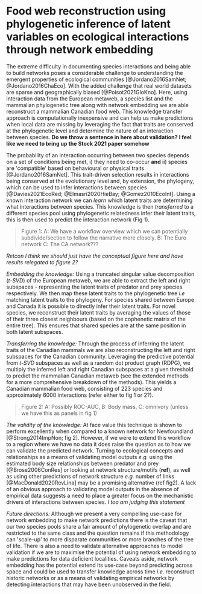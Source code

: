 # Food web reconstruction using phylogenetic inference of latent variables on ecological interactions through network embedding

The extreme difficulty in documenting species interactions 
and being able to build networks poses a considerable 
challenge to understanding the emergent properties of ecological communities
[@Jordano2016SamNet; @Jordano2016ChaEco].
With the added challenge that real world datasets are sparse 
and geographically biased [@Poisot2021GloKno]. Here, using 
interaction data from the European metaweb, a species list 
and the mammalian phylogenetic tree along with network embedding 
we are able reconstruct a mammalian Canadian food web. This 
knowledge transfer approach is computationally inexpensive 
and can help us make predictions when local data are missing 
by leveraging the fact that traits are conserved at the 
phylogenetic level and determine the nature of an interaction 
between species.
**Do we throw a sentence in here about validation?**
**I feel like we need to bring up the Stock 2021 paper somehow**

The probability of an interaction occurring between two species depends 
on a set of conditions being met, i) they need to co-occur
**and** ii) species are 'compatible' based on behavioural 
or physical traits [@Jordano2016SamNet]. This trait-driven selection 
results in interactions being conserved at the evolutionary level and, 
by extension, the phylogeny, which can be used to infer interactions 
between species [@Davies2021EcoRed; @Elmasri2020HieBay; @Gomez2010EcoInt]. 
Using a known interaction network we can *learn* which latent traits are determining 
what interactions between species. This knowledge is then *transferred* 
to a different species pool using phylogenetic relatedness 
infer their latent traits, this is then used to predict the 
interaction network (Fig 1).

> Figure 1: A: We have a workflow overview which we can potentially 
> subdivide/section to follow the narrative more closely. B: The Euro 
> network C: The CA network???

*Retcon I think we should just have the conceptual figure here and have results relegated to figure 2?*

*Embedding the knowledge:*
Using a truncated singular value decomposition (*t-SVD*) of the European 
metaweb, we are able to extract the left and right
subspaces - representing the latent traits of predator and prey species respectively. 
We then map these latent traits to the phylogenetic 
tree *i.e* matching latent traits to the phylogeny. For species shared between 
Europe and Canada it is possible to directly infer their latent traits.
For novel species, we reconstruct their latent traits by averaging the 
values of those of their three closest neighbours (based on the cophenetic 
matrix of the entire tree). This ensures that shared species are at the 
same position in both latent subspaces.

*Transferring the knowledge:*
Through the process of inferring the latent traits of the Canadian mammals 
we are also reconstructing the left and right subspaces for the 
Canadian community. Leveraging the predictive potential from *t-SVD* 
subspaces as well as a random dot product graph (RDPG), we multiply the 
inferred left and right Canadian subspaces at a given threshold to predict 
the mammalian Canadian metaweb (see the extended methods for a more 
comprehensive breakdown of the methods). This yields a Canadian mammalian
food web, consisting of 223 species and approximately 6000 interactions
(refer either to fig 1 or 2?).

> Figure 2: A: Possibly ROC-AUC, B: Body mass, C: omnivory (unless we have this
> as panels in fig 1)

*The validity of the knowledge:*
At face value this technique is shown to perform excellently when 
compared to a known network for Newfoundland [@Strong2014ImpNon; fig 2]. 
However, if we were to extend this workflow to a region where we have no 
data it does raise the question as to how we can validate the predicted 
network. Turning to ecological concepts and relationships as a means 
of validating model outputs *e.g.* using the estimated body size 
relationships between predator and prey [@Brose2006ConRes] or looking 
at network structure/motifs (**ref**), as well as using other 
predictions of network structure *e.g.* number of links 
[@MacDonald2020RevLina] may be a promising alternative (ref fig2). 
A lack of an obvious approach to validating model outputs in the absence 
of empirical data suggests a need to place a greater focus on the 
mechanistic drivers of interactions between species. *I too am judging this statement*

*Future directions:*
Although we present a very compelling use-case for network embedding to 
make network predictions there is the caveat that our two species pools 
share a fair amount of phylogenetic overlap and are restricted to the same 
class and the question remains if this methodology can 'scale-up' to more 
disparate communities or more branches of the tree of life. There is also 
a need to validate alternative approaches to model validation if we are 
to maximise the potential of using network embedding to make predictions 
for data deficient localities. Caveats aside, network embedding has the 
potential extend its use-case beyond predicting across space and could 
be used to transfer knowledge across time *i.e.* reconstruct historic 
networks or as a means of validating empirical networks by detecting 
interactions that may have been unobserved in the field.
